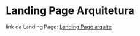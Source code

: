 # Landing Page Arquitetura
link da Landing Page: [Landing Page arquite](https://landing-page-arquitetura-vrg.netlify.app)
